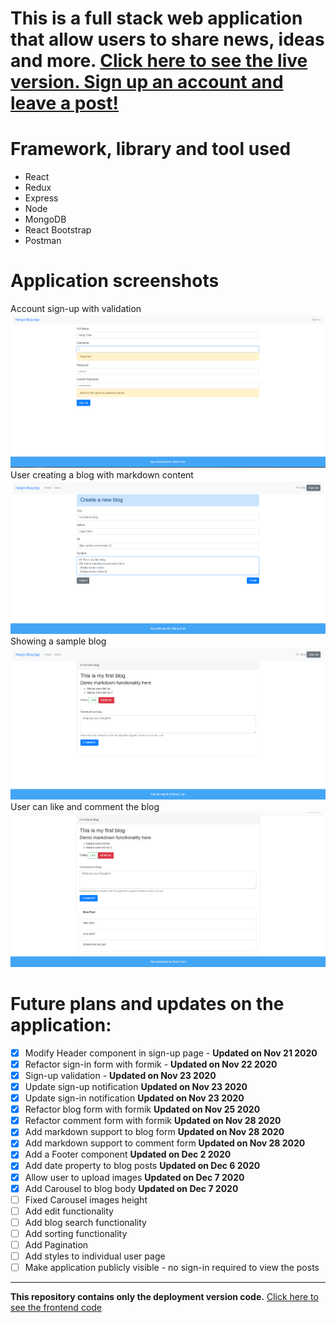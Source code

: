 # This is a full stack web application that allow users to share news, ideas and more. [Click here to see the live version. Sign up an account and leave a post!](https://full-stack-blog-sharing.herokuapp.com/)

# Framework, library and tool used

- React
- Redux
- Express
- Node
- MongoDB
- React Bootstrap
- Postman

# Application screenshots

Account sign-up with validation
![Image of account sign-up with validation](https://github.com/HangCcZ/App-Screenshots/blob/main/full-stack-blog-site/signup_validate.PNG)
User creating a blog with markdown content
![Image of creating blog with markdown](https://github.com/HangCcZ/App-Screenshots/blob/main/full-stack-blog-site/blogform.PNG)
Showing a sample blog
![Image of a blog with markdown](https://github.com/HangCcZ/App-Screenshots/blob/main/full-stack-blog-site/blogItem.PNG)
User can like and comment the blog
![Image of the blog being liked and commented](https://github.com/HangCcZ/App-Screenshots/blob/main/full-stack-blog-site/blogItem_like_comment.PNG)

# Future plans and updates on the application:

- [x] Modify Header component in sign-up page - **Updated on Nov 21 2020**
- [x] Refactor sign-in form with formik - **Updated on Nov 22 2020**
- [x] Sign-up validation - **Updated on Nov 23 2020**
- [x] Update sign-up notification **Updated on Nov 23 2020**
- [x] Update sign-in notification **Updated on Nov 23 2020**
- [x] Refactor blog form with formik **Updated on Nov 25 2020**
- [x] Refactor comment form with formik **Updated on Nov 28 2020**
- [x] Add markdown support to blog form **Updated on Nov 28 2020**
- [x] Add markdown support to comment form **Updated on Nov 28 2020**
- [x] Add a Footer component **Updated on Dec 2 2020**
- [x] Add date property to blog posts **Updated on Dec 6 2020**
- [x] Allow user to upload images **Updated on Dec 7 2020**
- [x] Add Carousel to blog body **Updated on Dec 7 2020**
- [ ] Fixed Carousel images height
- [ ] Add edit functionality
- [ ] Add blog search functionality
- [ ] Add sorting functionality
- [ ] Add Pagination
- [ ] Add styles to individual user page
- [ ] Make application publicly visible - no sign-in required to view the posts

---

**This repository contains only the deployment version code.** [Click here to see the frontend code](https://github.com/HangCcZ/Full-Stack-Blog-Sharing-Frontend)
